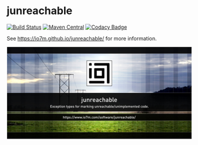 junreachable
============

[![Build Status](https://travis-ci.org/io7m/junreachable.svg?branch=master)](https://travis-ci.org/io7m/junreachable)
[![Maven Central](https://maven-badges.herokuapp.com/maven-central/com.io7m.junreachable/com.io7m.junreachable/badge.png)](https://maven-badges.herokuapp.com/maven-central/com.io7m.junreachable/com.io7m.junreachable)
[![Codacy Badge](https://api.codacy.com/project/badge/Grade/97f853737ec84d449e83d58c2fff8e0f)](https://www.codacy.com/app/github_79/junreachable?utm_source=github.com&amp;utm_medium=referral&amp;utm_content=io7m/junreachable&amp;utm_campaign=Badge_Grade)

See https://io7m.github.io/junreachable/ for more information.

![junreachable](./src/site/resources/junreachable.jpg?raw=true)
